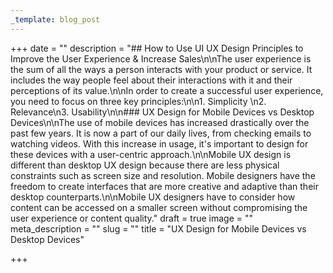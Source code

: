```yaml
---
_template: blog_post
---
```


+++
date = ""
description = "## How to Use UI UX Design Principles to Improve the User Experience & Increase Sales\n\nThe user experience is the sum of all the ways a person interacts with your product or service. It includes the way people feel about their interactions with it and their perceptions of its value.\n\nIn order to create a successful user experience, you need to focus on three key principles:\n\n1. Simplicity \n2. Relevance\n3. Usability\n\n### UX Design for Mobile Devices vs Desktop Devices\n\nThe use of mobile devices has increased drastically over the past few years. It is now a part of our daily lives, from checking emails to watching videos. With this increase in usage, it's important to design for these devices with a user-centric approach.\n\nMobile UX design is different than desktop UX design because there are less physical constraints such as screen size and resolution. Mobile designers have the freedom to create interfaces that are more creative and adaptive than their desktop counterparts.\n\nMobile UX designers have to consider how content can be accessed on a smaller screen without compromising the user experience or content quality."
draft = true
image = ""
meta_description = ""
slug = ""
title = "UX Design for Mobile Devices vs Desktop Devices"

+++
